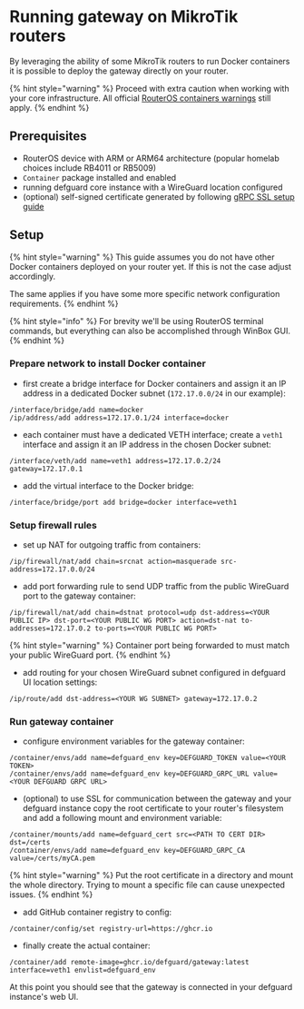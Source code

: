 # Running gateway on MikroTik routers

By leveraging the ability of some MikroTik routers to run Docker containers it is possible to deploy the gateway directly on your router.

{% hint style="warning" %}
Proceed with extra caution when working with your core infrastructure. All official [RouterOS containers warnings](https://help.mikrotik.com/docs/display/ROS/Container#Container-Disclaimer) still apply.
{% endhint %}

## Prerequisites

* RouterOS device with ARM or ARM64 architecture (popular homelab choices include RB4011 or RB5009)
* `Container` package installed and enabled
* running defguard core instance with a WireGuard location configured
* (optional) self-signed certificate generated by following [gRPC SSL setup guide](../grpc-ssl-communication.md)

## Setup

{% hint style="warning" %}
This guide assumes you do not have other Docker containers deployed on your router yet. If this is not the case adjust accordingly.

The same applies if you have some more specific network configuration requirements.
{% endhint %}

{% hint style="info" %}
For brevity we'll be using RouterOS terminal commands, but everything can also be accomplished through WinBox GUI.
{% endhint %}

### Prepare network to install Docker container

* first create a bridge interface for Docker containers and assign it an IP address in a dedicated Docker subnet (`172.17.0.0/24` in our example):

```
/interface/bridge/add name=docker
/ip/address/add address=172.17.0.1/24 interface=docker
```

* each container must have a dedicated VETH interface; create a `veth1` interface and assign it an IP address in the chosen Docker subnet:

```
/interface/veth/add name=veth1 address=172.17.0.2/24 gateway=172.17.0.1
```

* add the virtual interface to the Docker bridge:

```
/interface/bridge/port add bridge=docker interface=veth1
```



### Setup firewall rules

* set up NAT for outgoing traffic from containers:

```
/ip/firewall/nat/add chain=srcnat action=masquerade src-address=172.17.0.0/24
```

* add port forwarding rule to send UDP traffic from the public WireGuard port to the gateway container:

```
/ip/firewall/nat/add chain=dstnat protocol=udp dst-address=<YOUR PUBLIC IP> dst-port=<YOUR PUBLIC WG PORT> action=dst-nat to-addresses=172.17.0.2 to-ports=<YOUR PUBLIC WG PORT>
```

{% hint style="warning" %}
Container port being forwarded to must match your public WireGuard port.
{% endhint %}

* add routing for your chosen WireGuard subnet configured in defguard UI location settings:

```
/ip/route/add dst-address=<YOUR WG SUBNET> gateway=172.17.0.2
```

### Run gateway container

* configure environment variables for the gateway container:

```
/container/envs/add name=defguard_env key=DEFGUARD_TOKEN value=<YOUR TOKEN>
/container/envs/add name=defguard_env key=DEFGUARD_GRPC_URL value=<YOUR DEFGUARD GRPC URL>
```

* (optional) to use SSL for communication between the gateway and your defguard instance copy the root certificate to your router's filesystem and add a following mount and environment variable:

```
/container/mounts/add name=defguard_cert src=<PATH TO CERT DIR> dst=/certs
/container/envs/add name=defguard_env key=DEFGUARD_GRPC_CA value=/certs/myCA.pem
```

{% hint style="warning" %}
Put the root certificate in a directory and mount the whole directory. Trying to mount a specific file can cause unexpected issues.
{% endhint %}

* add GitHub container registry to config:

```
/container/config/set registry-url=https://ghcr.io
```

* finally create the actual container:

```
/container/add remote-image=ghcr.io/defguard/gateway:latest interface=veth1 envlist=defguard_env
```

At this point you should see that the gateway is connected in your defguard instance's web UI.

